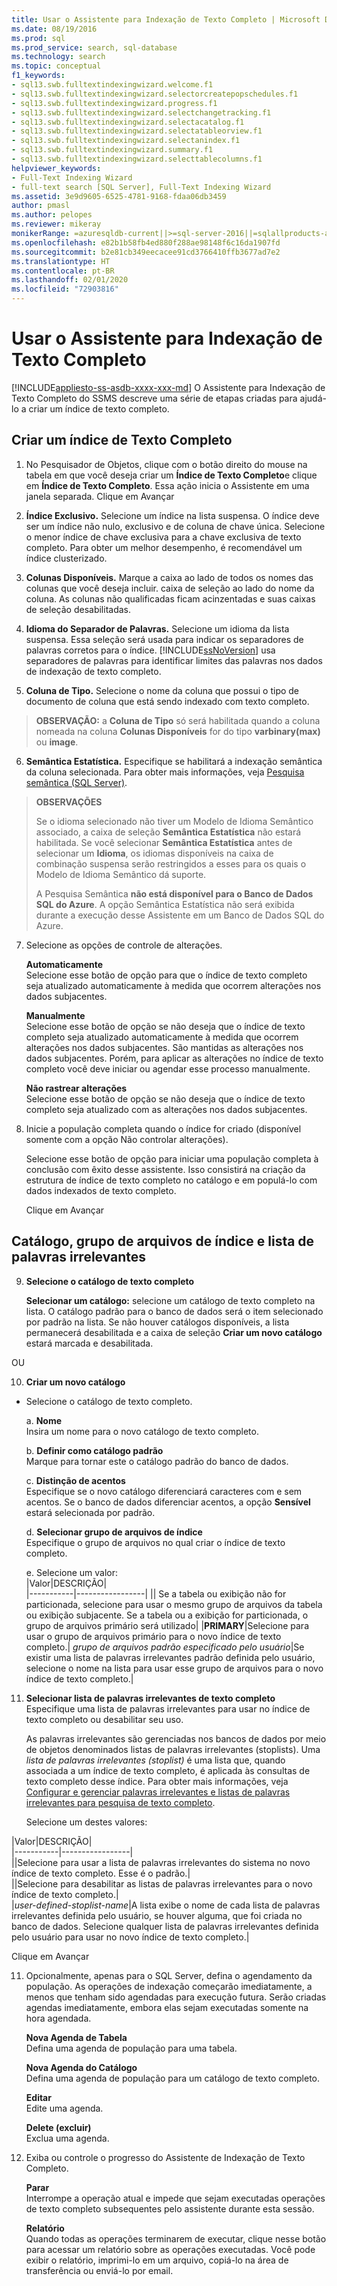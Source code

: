 ```yaml
---
title: Usar o Assistente para Indexação de Texto Completo | Microsoft Docs
ms.date: 08/19/2016
ms.prod: sql
ms.prod_service: search, sql-database
ms.technology: search
ms.topic: conceptual
f1_keywords:
- sql13.swb.fulltextindexingwizard.welcome.f1
- sql13.swb.fulltextindexingwizard.selectorcreatepopschedules.f1
- sql13.swb.fulltextindexingwizard.progress.f1
- sql13.swb.fulltextindexingwizard.selectchangetracking.f1
- sql13.swb.fulltextindexingwizard.selectacatalog.f1
- sql13.swb.fulltextindexingwizard.selectatableorview.f1
- sql13.swb.fulltextindexingwizard.selectanindex.f1
- sql13.swb.fulltextindexingwizard.summary.f1
- sql13.swb.fulltextindexingwizard.selecttablecolumns.f1
helpviewer_keywords:
- Full-Text Indexing Wizard
- full-text search [SQL Server], Full-Text Indexing Wizard
ms.assetid: 3e9d9605-6525-4781-9168-fdaa06db3459
author: pmasl
ms.author: pelopes
ms.reviewer: mikeray
monikerRange: =azuresqldb-current||>=sql-server-2016||=sqlallproducts-allversions||>=sql-server-linux-2017||=azuresqldb-mi-current
ms.openlocfilehash: e82b1b58fb4ed880f288ae98148f6c16da1907fd
ms.sourcegitcommit: b2e81cb349eecacee91cd3766410ffb3677ad7e2
ms.translationtype: HT
ms.contentlocale: pt-BR
ms.lasthandoff: 02/01/2020
ms.locfileid: "72903816"
---
```

# <a name="use-the-full-text-indexing-wizard"></a>Usar o Assistente para Indexação de Texto Completo
[!INCLUDE[appliesto-ss-asdb-xxxx-xxx-md](../../includes/appliesto-ss-asdb-xxxx-xxx-md.md)]
  O Assistente para Indexação de Texto Completo do SSMS descreve uma série de etapas criadas para ajudá-lo a criar um índice de texto completo.  
  
## <a name="create-a--full-text-index"></a>Criar um índice de Texto Completo 

1. No Pesquisador de Objetos, clique com o botão direito do mouse na tabela em que você deseja criar um **Índice de Texto Completo**e clique em **Índice de Texto Completo**. Essa ação inicia o Assistente em uma janela separada.
   Clique em Avançar 
  
2. **Índice Exclusivo.**  Selecione um índice na lista suspensa. O índice deve ser um índice não nulo, exclusivo e de coluna de chave única. Selecione o menor índice de chave exclusiva para a chave exclusiva de texto completo. Para obter um melhor desempenho, é recomendável um índice clusterizado.  
  
3.  **Colunas Disponíveis.** Marque a caixa ao lado de todos os nomes das colunas que você deseja incluir.  caixa de seleção ao lado do nome da coluna. As colunas não qualificadas ficam acinzentadas e suas caixas de seleção desabilitadas.  
  
4. **Idioma do Separador de Palavras.** Selecione um idioma da lista suspensa. Essa seleção será usada para indicar os separadores de palavras corretos para o índice. [!INCLUDE[ssNoVersion](../../includes/ssnoversion-md.md)] usa separadores de palavras para identificar limites das palavras nos dados de indexação de texto completo.  
  
5.  **Coluna de Tipo.** Selecione o nome da coluna que possui o tipo de documento de coluna que está sendo indexado com texto completo.  

> **OBSERVAÇÃO:** a  **Coluna de Tipo** só será habilitada quando a coluna nomeada na coluna **Colunas Disponíveis** for do tipo **varbinary(max)** ou **image**.  
  
6. **Semântica Estatística.** Especifique se habilitará a indexação semântica da coluna selecionada. Para obter mais informações, veja [Pesquisa semântica &#40;SQL Server&#41;](../../relational-databases/search/semantic-search-sql-server.md).  
  
>**OBSERVAÇÕES** 
>
>Se o idioma selecionado não tiver um Modelo de Idioma Semântico associado, a caixa de seleção **Semântica Estatística** não estará habilitada. Se você selecionar **Semântica Estatística** antes de selecionar um **Idioma**, os idiomas disponíveis na caixa de combinação suspensa serão restringidos a esses para os quais o Modelo de Idioma Semântico dá suporte.  
>
> A Pesquisa Semântica **não está disponível para o Banco de Dados SQL do Azure**. A opção Semântica Estatística não será exibida durante a execução desse Assistente em um Banco de Dados SQL do Azure.
  
7. Selecione as opções de controle de alterações.  
  
     **Automaticamente**  
     Selecione esse botão de opção para que o índice de texto completo seja atualizado automaticamente à medida que ocorrem alterações nos dados subjacentes.  
  
     **Manualmente**  
     Selecione esse botão de opção se não deseja que o índice de texto completo seja atualizado automaticamente à medida que ocorrem alterações nos dados subjacentes. São mantidas as alterações nos dados subjacentes. Porém, para aplicar as alterações no índice de texto completo você deve iniciar ou agendar esse processo manualmente.  
  
     **Não rastrear alterações**  
     Selecione esse botão de opção se não deseja que o índice de texto completo seja atualizado com as alterações nos dados subjacentes.  
  
8.  Inicie a população completa quando o índice for criado (disponível somente com a opção Não controlar alterações).
  
     Selecione esse botão de opção para iniciar uma população completa à conclusão com êxito desse assistente. Isso consistirá na criação da estrutura de índice de texto completo no catálogo e em populá-lo com dados indexados de texto completo.  
     
     Clique em Avançar
  
## <a name="catalog-index-filegroup-and-stoplist"></a>Catálogo, grupo de arquivos de índice e lista de palavras irrelevantes   
  
9.  **Selecione o catálogo de texto completo**  

     **Selecionar um catálogo:** selecione um catálogo de texto completo na lista. O catálogo padrão para o banco de dados será o item selecionado por padrão na lista. Se não houver catálogos disponíveis, a lista permanecerá desabilitada e a caixa de seleção **Criar um novo catálogo** estará marcada e desabilitada.  
  
  OU
  
 10. **Criar um novo catálogo**
 - Selecione o catálogo de texto completo.  
  
    a. **Nome**  
     Insira um nome para o novo catálogo de texto completo.  
  
     b. **Definir como catálogo padrão**  
     Marque para tornar este o catálogo padrão do banco de dados.  
  
     c. **Distinção de acentos**  
     Especifique se o novo catálogo diferenciará caracteres com e sem acentos. Se o banco de dados diferenciar acentos, a opção **Sensível** estará selecionada por padrão.  
  
     d. **Selecionar grupo de arquivos de índice**  
     Especifique o grupo de arquivos no qual criar o índice de texto completo.  
  
     e. Selecione um valor:  
      |Valor|DESCRIÇÃO|  
      |-----------|-----------------|
      |**<default>**| Se a tabela ou exibição não for particionada, selecione para usar o mesmo grupo de arquivos da tabela ou exibição subjacente. Se a tabela ou a exibição for particionada, o grupo de arquivos primário será utilizado|
      |**PRIMARY**|Selecione para usar o grupo de arquivos primário para o novo índice de texto completo.|
      *grupo de arquivos padrão especificado pelo usuário*|Se existir uma lista de palavras irrelevantes padrão definida pelo usuário, selecione o nome na lista para usar esse grupo de arquivos para o novo índice de texto completo.|   
  
     
 11. **Selecionar lista de palavras irrelevantes de texto completo**  
     Especifique uma lista de palavras irrelevantes para usar no índice de texto completo ou desabilitar seu uso.  
  
     As palavras irrelevantes são gerenciadas nos bancos de dados por meio de objetos denominados listas de palavras irrelevantes (stoplists). Uma *lista de palavras irrelevantes (stoplist)* é uma lista que, quando associada a um índice de texto completo, é aplicada às consultas de texto completo desse índice. Para obter mais informações, veja [Configurar e gerenciar palavras irrelevantes e listas de palavras irrelevantes para pesquisa de texto completo](../../relational-databases/search/configure-and-manage-stopwords-and-stoplists-for-full-text-search.md).  
  
     Selecione um destes valores:  
  
   |Valor|DESCRIÇÃO|  
    |-----------|-----------------|  
    |**<system>**|Selecione para usar a lista de palavras irrelevantes do sistema no novo índice de texto completo. Esse é o padrão.|  
    |**<off>**|Selecione para desabilitar as listas de palavras irrelevantes para o novo índice de texto completo.|  
    |*user-defined-stoplist-name*|A lista exibe o nome de cada lista de palavras irrelevantes definida pelo usuário, se houver alguma, que foi criada no banco de dados. Selecione qualquer lista de palavras irrelevantes definida pelo usuário para usar no novo índice de texto completo.|  
  
  Clique em Avançar
  
11. Opcionalmente, apenas para o SQL Server, defina o agendamento da população. As operações de indexação começarão imediatamente, a menos que tenham sido agendadas para execução futura. Serão criadas agendas imediatamente, embora elas sejam executadas somente na hora agendada.  
  
     **Nova Agenda de Tabela**  
     Defina uma agenda de população para uma tabela.  
  
     **Nova Agenda do Catálogo**  
     Defina uma agenda de população para um catálogo de texto completo.  
  
     **Editar**  
     Edite uma agenda.  
  
     **Delete (excluir)**  
     Exclua uma agenda.  
  
5.  Exiba ou controle o progresso do Assistente de Indexação de Texto Completo.  
  
     **Parar**  
     Interrompe a operação atual e impede que sejam executadas operações de texto completo subsequentes pelo assistente durante esta sessão.  
  
     **Relatório**  
     Quando todas as operações terminarem de executar, clique nesse botão para acessar um relatório sobre as operações executadas. Você pode exibir o relatório, imprimi-lo em um arquivo, copiá-lo na área de transferência ou enviá-lo por email.  
  
  
